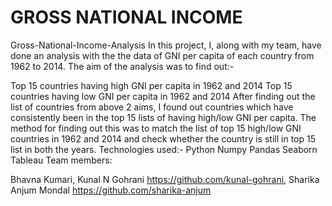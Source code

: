 # GROSS NATIONAL INCOME
Gross-National-Income-Analysis
In this project, I, along with my team, have done an analysis with the the data of GNI per capita of each country from 1962 to 2014. The aim of the analysis was to find out:-

Top 15 countries having high GNI per capita in 1962 and 2014
Top 15 countries having low GNI per capita in 1962 and 2014
After finding out the list of countries from above 2 aims, I found out countries which have consistently been in the top 15 lists of having high/low GNI per capita. The method for finding out this was to match the list of top 15 high/low GNI countries in 1962 and 2014 and check whether the country is still in top 15 list in both the years.
Technologies used:-
Python
Numpy
Pandas
Seaborn
Tableau
Team members:

Bhavna Kumari, 
Kunal N Gohrani https://github.com/kunal-gohrani,
Sharika Anjum Mondal https://github.com/sharika-anjum
